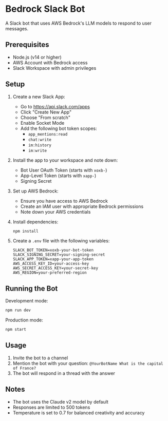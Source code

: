 # Bedrock Slack Bot

A Slack bot that uses AWS Bedrock's LLM models to respond to user messages.

## Prerequisites

- Node.js (v14 or higher)
- AWS Account with Bedrock access
- Slack Workspace with admin privileges

## Setup

1. Create a new Slack App:
   - Go to https://api.slack.com/apps
   - Click "Create New App"
   - Choose "From scratch"
   - Enable Socket Mode
   - Add the following bot token scopes:
     - `app_mentions:read`
     - `chat:write`
     - `im:history`
     - `im:write`

2. Install the app to your workspace and note down:
   - Bot User OAuth Token (starts with `xoxb-`)
   - App-Level Token (starts with `xapp-`)
   - Signing Secret

3. Set up AWS Bedrock:
   - Ensure you have access to AWS Bedrock
   - Create an IAM user with appropriate Bedrock permissions
   - Note down your AWS credentials

4. Install dependencies:
   ```bash
   npm install
   ```

5. Create a `.env` file with the following variables:
   ```
   SLACK_BOT_TOKEN=xoxb-your-bot-token
   SLACK_SIGNING_SECRET=your-signing-secret
   SLACK_APP_TOKEN=xapp-your-app-token
   AWS_ACCESS_KEY_ID=your-access-key
   AWS_SECRET_ACCESS_KEY=your-secret-key
   AWS_REGION=your-preferred-region
   ```

## Running the Bot

Development mode:
```bash
npm run dev
```

Production mode:
```bash
npm start
```

## Usage

1. Invite the bot to a channel
2. Mention the bot with your question: `@YourBotName What is the capital of France?`
3. The bot will respond in a thread with the answer

## Notes

- The bot uses the Claude v2 model by default
- Responses are limited to 500 tokens
- Temperature is set to 0.7 for balanced creativity and accuracy 